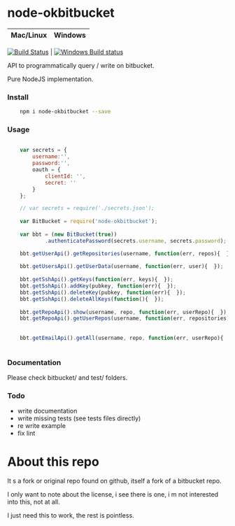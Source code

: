 # node-okbitbucket

Mac/Linux | Windows
---- | ----
  [![Build Status](https://travis-ci.org/maboiteaspam/node-okbitbucket.svg?branch=master)](https://travis-ci.org/maboiteaspam/node-okbitbucket) 
| 
  [![Windows Build status](http://img.shields.io/appveyor/ci/maboiteaspam/node-bitbucket.svg)](https://ci.appveyor.com/project/maboiteaspam/node-bitbucket/branch/master)


API to programmatically query / write on bitbucket.

Pure NodeJS implementation.


### Install

```sh
    npm i node-okbitbucket --save
```

### Usage

```js

    var secrets = {
        username:'',
        password:'',
        oauth = {
            clientId: '',
            secret: ''
        }
    };

    // var secrets = require('./secrets.json');
    
    var BitBucket = require('node-okbitbucket');
    
    var bbt = (new BitBucket(true))
            .authenticatePassword(secrets.username, secrets.password);

    bbt.getUserApi().getRepositories(username, function(err, repos){  });
    
    bbt.getUsersApi().getUserData(username, function(err, user){  });
    
    bbt.getSshApi().getKeys(function(err, keys){  });
    bbt.getSshApi().addKey(pubkey, function(err){  });
    bbt.getSshApi().deleteKey(pubkey, function(err){  });
    bbt.getSshApi().deleteAllKeys(function(){  });
    
    bbt.getRepoApi().show(username, repo, function(err, userRepo){  })
    bbt.getRepoApi().getUserRepos(username, function(err, repositories){  })
    
    
    bbt.getEmailApi().getAll(username, repo, function(err, userRepo){  })
    
```

### Documentation

Please check bitbucket/ and test/ folders.

### Todo

- write documentation
- write missing tests (see tests files directly)
- re write example
- fix lint

# About this repo

It s a fork or original repo found on github, itself a fork of a bitbucket repo.

I only want to note about the license, 
i see there is one, 
i m not interested into this, not at all.

I just need this to work, the rest is pointless.